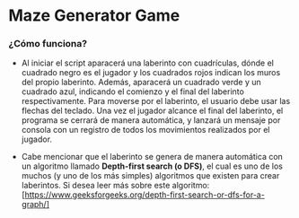 # Maze Generator Game
### ¿Cómo funciona?
- Al iniciar el script aparacerá una laberinto con cuadrículas, dónde el cuadrado negro es el jugador y los cuadrados rojos indican los muros del propio laberinto. Además, aparacerá un cuadrado verde y un cuadrado azul, indicando el comienzo y el final del laberinto respectivamente. Para moverse por el laberinto, el usuario debe usar las flechas del teclado. Una vez el jugador alcance el final del laberinto, el programa se cerrará de manera automática, y lanzará un mensaje por consola con un registro de todos los movimientos realizados por el jugador.

- Cabe mencionar que el laberinto se genera de manera automática con un algoritmo llamado **Depth-first search (o DFS)**, el cual es uno de los muchos (y uno de los más simples) algoritmos que existen para crear laberintos. Si desea leer más sobre este algoritmo: [https://www.geeksforgeeks.org/depth-first-search-or-dfs-for-a-graph/]
